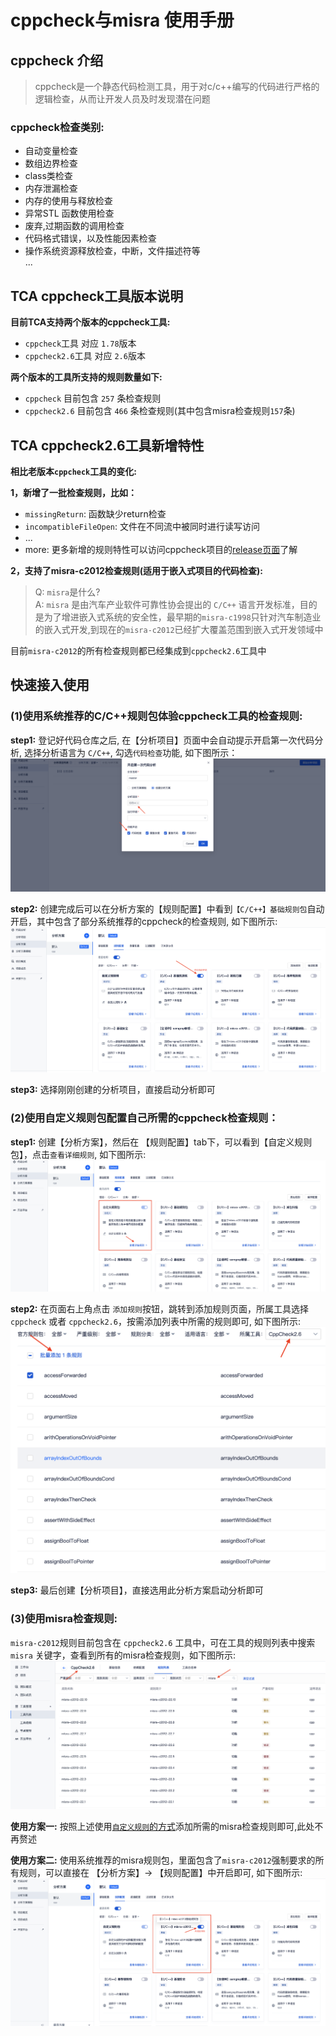 # cppcheck与misra 使用手册

## cppcheck 介绍

> cppcheck是一个静态代码检测工具，用于对c/c++编写的代码进行严格的逻辑检查，从而让开发人员及时发现潜在问题

### cppcheck检查类别:
- 自动变量检查
- 数组边界检查
- class类检查
- 内存泄漏检查
- 内存的使用与释放检查
- 异常STL 函数使用检查
- 废弃,过期函数的调用检查
- 代码格式错误，以及性能因素检查
- 操作系统资源释放检查，中断，文件描述符等   
...


## TCA cppcheck工具版本说明

**目前TCA支持两个版本的cppcheck工具:**

- `cppcheck`工具 对应 `1.78`版本    
- `cppcheck2.6`工具 对应 `2.6`版本   

**两个版本的工具所支持的规则数量如下:**

- `cppcheck` 目前包含 `257` 条检查规则
- `cppcheck2.6` 目前包含 `466` 条检查规则(其中包含misra检查规则`157`条)


## TCA cppcheck2.6工具新增特性
**相比老版本`cppcheck`工具的变化:**   

**1，新增了一批检查规则，比如：**
- `missingReturn`: 函数缺少return检查
- `incompatibleFileOpen`: 文件在不同流中被同时进行读写访问
- ...
- more: 更多新增的规则特性可以访问cppcheck项目的[release页面](https://github.com/danmar/cppcheck/releases)了解


**2，支持了misra-c2012检查规则(适用于嵌入式项目的代码检查):**
> Q: `misra`是什么?    
> A: `misra` 是由汽车产业软件可靠性协会提出的 `C/C++` 语言开发标准，目的是为了增进嵌入式系统的安全性，最早期的`misra-c1998`只针对汽车制造业的嵌入式开发,到现在的`misra-c2012`已经扩大覆盖范围到嵌入式开发领域中

目前`misra-c2012`的所有检查规则都已经集成到`cppcheck2.6`工具中


## 快速接入使用

### (1)使用系统推荐的C/C++规则包体验cppcheck工具的检查规则:

**step1:** 登记好代码仓库之后, 在【分析项目】页面中会自动提示开启第一次代码分析, 选择分析语言为 `C/C++`, 勾选`代码检查`功能, 如下图所示：
![include](../../../../images/cppcheckCreateAnalyzer_01.png)

**step2:** 创建完成后可以在分析方案的【规则配置】中看到`【C/C++】基础规则包`自动开启，其中包含了部分系统推荐的cppcheck的检查规则, 如下图所示:
![include](../../../../images/cppcheckCreateAnalyzer_02.png)


**step3:** 选择刚刚创建的分析项目，直接启动分析即可

### (2)使用自定义规则包配置自己所需的cppcheck检查规则：

**step1:** 创建【分析方案】，然后在 【规则配置】tab下，可以看到【自定义规则包】，点击`查看详细规则`, 如下图所示:
![include](../../../../images/cppcheckCreateCustomRules.png)

**step2:** 在页面右上角点击 `添加规则`按钮，跳转到添加规则页面，所属工具选择`cppcheck` 或者 `cppcheck2.6`，按需添加列表中所需的规则即可, 如下图所示:
![include](../../../../images/cppcheckCreateCustomRules_02.png)


**step3:** 最后创建【分析项目】，直接选用此分析方案启动分析即可


### (3)使用misra检查规则: 
`misra-c2012`规则目前包含在 `cppcheck2.6` 工具中，可在工具的规则列表中搜索 `misra` 关键字，查看到所有的misra检查规则，如下图所示:
![include](../../../../images/cppcheckCreateMisraRules.png)


**使用方案一:** 按照上述使用[`自定义规则`的方式](#2使用自定义规则包配置自己所需的cppcheck检查规则)添加所需的misra检查规则即可,此处不再赘述

**使用方案二:** 使用系统推荐的misra规则包，里面包含了`misra-c2012`强制要求的所有规则，可以直接在 【分析方案】-> 【规则配置】中开启即可, 如下图所示:
![include](../../../../images/cppcheckCreateMisraRules_02.png)